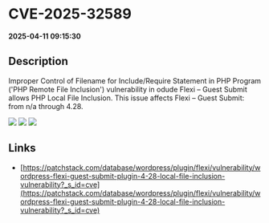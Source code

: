 # CVE-2025-32589

**2025-04-11 09:15:30**

## Description
Improper Control of Filename for Include/Require Statement in PHP Program ('PHP Remote File Inclusion') vulnerability in odude Flexi – Guest Submit allows PHP Local File Inclusion. This issue affects Flexi – Guest Submit: from n/a through 4.28.

![](https://img.shields.io/static/v1?label=Score&message=8.1&color=red)
![](https://img.shields.io/static/v1?label=Severity&message=HIGH&color=red)
![](https://img.shields.io/static/v1?label=CWE&message=RFI&color=green)

## Links
- [https://patchstack.com/database/wordpress/plugin/flexi/vulnerability/wordpress-flexi-guest-submit-plugin-4-28-local-file-inclusion-vulnerability?_s_id=cve](https://patchstack.com/database/wordpress/plugin/flexi/vulnerability/wordpress-flexi-guest-submit-plugin-4-28-local-file-inclusion-vulnerability?_s_id=cve)
